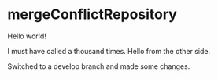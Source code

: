 # mergeConflictRepository

Hello world!

I must have called a thousand times.
Hello from the other side.

Switched to a develop branch and made some changes.
